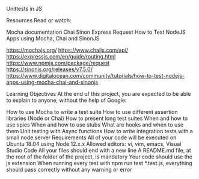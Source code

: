 Unittests in JS

Resources
Read or watch:

Mocha documentation
Chai
Sinon
Express
Request
How to Test NodeJS Apps using Mocha, Chai and SinonJS

https://mochajs.org/
https://www.chaijs.com/api/
https://expressjs.com/en/guide/routing.html
https://www.npmjs.com/package/request
https://sinonjs.org/releases/v7.5.0/
https://www.digitalocean.com/community/tutorials/how-to-test-nodejs-apps-using-mocha-chai-and-sinonjs

Learning Objectives
At the end of this project, you are expected to be able to explain to anyone, without the help of Google:

How to use Mocha to write a test suite
How to use different assertion libraries (Node or Chai)
How to present long test suites
When and how to use spies
When and how to use stubs
What are hooks and when to use them
Unit testing with Async functions
How to write integration tests with a small node server
Requirements
All of your code will be executed on Ubuntu 18.04 using Node 12.x.x
Allowed editors: vi, vim, emacs, Visual Studio Code
All your files should end with a new line
A README.md file, at the root of the folder of the project, is mandatory
Your code should use the js extension
When running every test with npm run test *.test.js, everything should pass correctly without any warning or error

